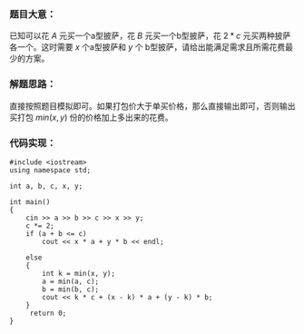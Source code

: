 ### 题目大意：

已知可以花 $A$ 元买一个a型披萨，花 $B$ 元买一个b型披萨，花 $2*c$ 元买两种披萨各一个。这时需要 $x$ 个a型披萨和 $y$ 个 b型披萨，请给出能满足需求且所需花费最少的方案。

### 解题思路：

直接按照题目模拟即可。如果打包价大于单买价格，那么直接输出即可，否则输出买打包 $min(x,y)$ 份的价格加上多出来的花费。

### 代码实现：
```
#include <iostream>
using namespace std;

int a, b, c, x, y;

int main()
{
    cin >> a >> b >> c >> x >> y;
    c *= 2;
    if (a + b <= c)
        cout << x * a + y * b << endl;

    else
    {
        int k = min(x, y);
        a = min(a, c);
        b = min(b, c);
        cout << k * c + (x - k) * a + (y - k) * b;
    }
     return 0;
}